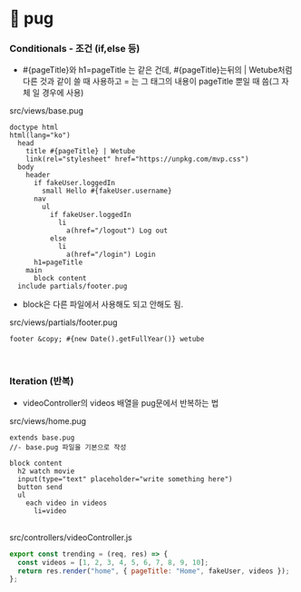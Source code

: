 # 🐶 pug

### Conditionals - 조건 (if,else 등)

- #{pageTitle}와 h1=pageTitle 는 같은 건데, #{pageTitle}는뒤의 | Wetube처럼 다른 것과 같이 쓸 때 사용하고 = 는 그 태그의 내용이 pageTitle 뿐일 때 씀(그 자체 일 경우에 사용)

src/views/base.pug

```pug
doctype html
html(lang="ko")
  head
    title #{pageTitle} | Wetube
    link(rel="stylesheet" href="https://unpkg.com/mvp.css")
  body
    header
      if fakeUser.loggedIn
        small Hello #{fakeUser.username}
      nav
        ul
          if fakeUser.loggedIn
            li
              a(href="/logout") Log out
          else
            li
              a(href="/login") Login
      h1=pageTitle
    main
      block content
  include partials/footer.pug

```

- block은 다른 파일에서 사용해도 되고 안해도 됨.

src/views/partials/footer.pug

```pug
footer &copy; #{new Date().getFullYear()} wetube
```

<br/>

### Iteration (반복)

- videoController의 videos 배열을 pug문에서 반복하는 법

src/views/home.pug

```pug
extends base.pug
//- base.pug 파일을 기본으로 작성

block content
  h2 watch movie
  input(type="text" placeholder="write something here")
  button send
  ul
    each video in videos
      li=video
```

<br/>
src/controllers/videoController.js

```javascript
export const trending = (req, res) => {
  const videos = [1, 2, 3, 4, 5, 6, 7, 8, 9, 10];
  return res.render("home", { pageTitle: "Home", fakeUser, videos });
};
```
